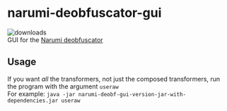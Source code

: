 # narumi-deobfuscator-gui
![downloads](https://narumi-deobfuscator-gui-stat.thefightagainstmalware.workers.dev/)<br>
GUI for the [Narumi deobfuscator](https://github.com/narumii/Deobfuscator)
## Usage
If you want *all* the transformers, not just the composed transformers, run the program with the argument `useraw`<br>
For example:
`java -jar narumi-deobf-gui-version-jar-with-dependencies.jar useraw`
